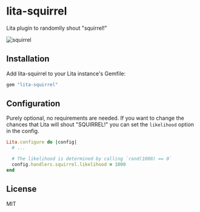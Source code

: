 
# lita-squirrel

Lita plugin to randomlly shout "squirrel!"

![squirrel](https://cloud.githubusercontent.com/assets/16963/17448942/14142086-5b25-11e6-9043-f2df9be51000.gif)

## Installation

Add lita-squirrel to your Lita instance's Gemfile:

``` ruby
gem "lita-squirrel"
```

## Configuration

Purely optional, no requirements are needed. If you want to change the chances that Lita will shout "SQUIRREL!" you can set the `likelihood` option in the config.

```ruby
Lita.configure do |config|
  # ...

  # The likelihood is determined by calling `rand(1000) == 0`
  config.handlers.squirrel.likelihood = 1000
end
```

## License

MIT


